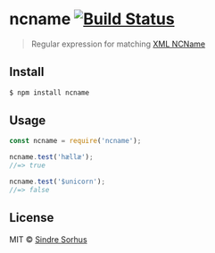 # ncname [![Build Status](https://travis-ci.org/sindresorhus/ncname.svg?branch=master)](https://travis-ci.org/sindresorhus/ncname)

> Regular expression for matching [XML NCName](http://www.w3.org/TR/1999/REC-xml-names-19990114/#NT-NCName)


## Install

```sh
$ npm install ncname
```


## Usage

```js
const ncname = require('ncname');

ncname.test('hællæ');
//=> true

ncname.test('$unicorn');
//=> false
```


## License

MIT © [Sindre Sorhus](https://sindresorhus.com)
